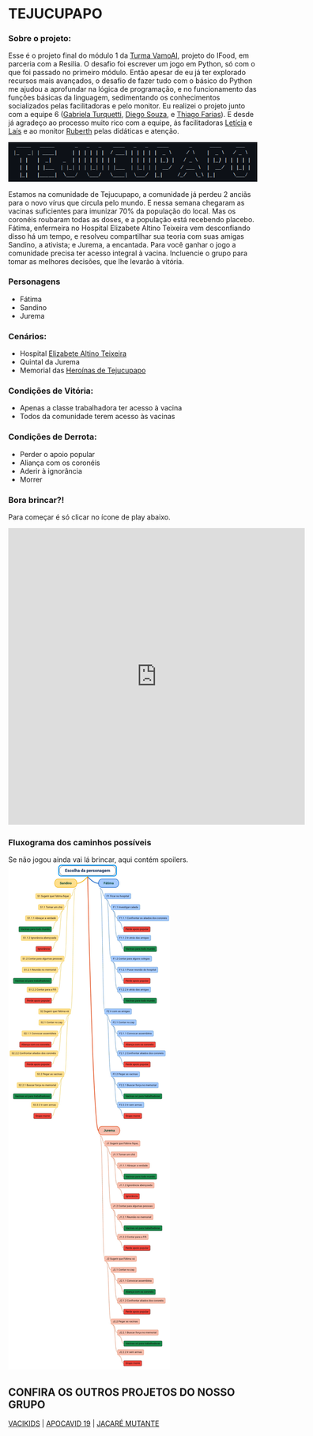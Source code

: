 # TEJUCUPAPO
### Sobre o projeto:
Esse é o projeto final do módulo 1 da [Turma VamoAI](https://github.com/serenozin/turmaVamoAi),
projeto do IFood, em parceria com a Resilia. O desafio foi escrever um jogo em Python,
só com o que foi passado no primeiro módulo. Então apesar de eu já ter explorado recursos
mais avançados, o desafio de fazer tudo com o básico do Python me ajudou a aprofundar na lógica de programação, 
e no funcionamento das funções básicas da linguagem, sedimentando os conhecimentos socializados
pelas facilitadoras e pelo monitor. Eu realizei o projeto junto com a equipe 6 ([Gabriela Turquetti](https://www.linkedin.com/in/gabriela-turquetti/), 
[Diego Souza](https://github.com/D20go), e 
[Thiago Farias](https://www.linkedin.com/in/thiagosilvafarias/)). 
E desde já agradeço ao processo muito rico com a equipe, ás facilitadoras 
[Letícia](https://www.linkedin.com/in/leticiasilvar/) e 
[Laís](https://www.linkedin.com/in/laisbrandaonunes/) 
e ao monitor [Ruberth](https://www.linkedin.com/in/ruberth/) pelas didáticas e atenção.  


<p align="center">
  <img src="https://raw.githubusercontent.com/serenozin/JogoResilia/main/capa.png">
</p>
Estamos na comunidade de Tejucupapo, a comunidade já perdeu 2 anciãs 
para o novo vírus que circula pelo mundo. E nessa semana chegaram as vacinas 
suficientes para imunizar 70% da população do local. Mas os coronéis 
roubaram todas as doses, e a população está recebendo placebo. Fátima, 
enfermeira no Hospital Elizabete Altino Teixeira vem desconfiando 
disso há um tempo, e resolveu compartilhar sua teoria com suas amigas 
Sandino, a ativista; e Jurema, a encantada. Para você ganhar o jogo a 
comunidade precisa ter acesso integral à vacina. Incluencie o grupo para
tomar as melhores decisões, que lhe levarão à vitória.

### Personagens 
- Fátima
- Sandino
- Jurema

### Cenários:
- Hospital [Elizabete Altino Teixeira](https://pt.wikipedia.org/wiki/Elizabeth_Altino_Teixeira)
- Quintal da Jurema
- Memorial das [Heroínas de Tejucupapo](https://pt.wikipedia.org/wiki/Batalha_de_Tejucupapo)

### Condições de Vitória: 
- Apenas a classe trabalhadora ter acesso à vacina
- Todos da comunidade terem acesso às vacinas

### Condições de Derrota: 
- Perder o apoio popular
- Aliança com os coronéis
- Aderir à ignorância
- Morrer

### Bora brincar?!
Para começar é só clicar no ícone de play abaixo.
<iframe height="600px" width="600px" src="https://repl.it/@serenozin/JogoResilia?lite=true&outputonly=1" scrolling="no" frameborder="no" allowtransparency="true" allowfullscreen="true" sandbox="allow-forms allow-pointer-lock allow-popups allow-same-origin allow-scripts allow-modals"></iframe>

### Fluxograma dos caminhos possíveis 
Se não jogou ainda vai lá brincar, aqui contém spoilers.
<img src="https://raw.githubusercontent.com/serenozin/JogoResilia/main/fluxograma.jpg">

## CONFIRA OS OUTROS PROJETOS DO NOSSO GRUPO 

[VACIKIDS](https://github.com/D20go/JogoResilia) |
[APOCAVID 19](https://github.com/turquetti/JogoResilia) |
[JACARÉ MUTANTE](https://github.com/tsffarias/JogoResilia)
